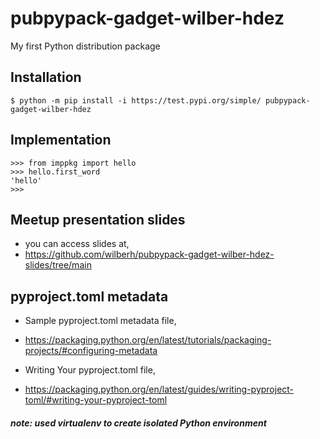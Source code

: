 # pubpypack-gadget-wilber-hdez
My first Python distribution package

## Installation
```shell
$ python -m pip install -i https://test.pypi.org/simple/ pubpypack-gadget-wilber-hdez
```

## Implementation
```shell
>>> from imppkg import hello
>>> hello.first_word
'hello'
>>>
```

## Meetup presentation slides
- you can access slides at,
- https://github.com/wilberh/pubpypack-gadget-wilber-hdez-slides/tree/main

## pyproject.toml metadata
- Sample pyproject.toml metadata file,
 - https://packaging.python.org/en/latest/tutorials/packaging-projects/#configuring-metadata

- Writing Your pyproject.toml file, 
 - https://packaging.python.org/en/latest/guides/writing-pyproject-toml/#writing-your-pyproject-toml

##### note: used virtualenv to create isolated Python environment
